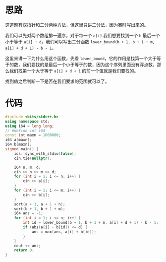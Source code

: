 # 思路
这道题有双指针和二分两种方法，但这里只讲二分法，因为赛时写出来的。

我们可以先对两个数组排一遍序，对于每一个 `a[i]` 我们想要找到一个 `b` 最后一个小于等于 `a[i] + d`，我们可以写出二分函数 `lower_bound(b + 1, b + 1 + m, a[i] + d + 1) - b - 1`。

这里来讲一下为什么用这个函数，先看 `lower_bound`，它的作用是找第一个大于等于的数，我们要找的是最后一个小于等于的数，因为这个序列里面没有浮点数，那么我们找第一个大于等于 `a[i] + d + 1` 的前一个值就是我们要找的。

找到值之后判断一下是否在我们要求的范围就可以了。

# 代码
```cpp
#include <bits/stdc++.h>
using namespace std;
using i64 = long long;
// #define int i64
const int maxn = 1000000;
i64 a[maxn];
i64 b[maxn];
signed main() {
	ios::sync_with_stdio(false);
	cin.tie(nullptr);

	i64 n, m, d;
	cin >> n >> m >> d;
	for (int i = 1; i <= n; i++) {
		cin >> a[i];
	}
	for (int i = 1; i <= m; i++) {
		cin >> b[i];
	}
	sort(a + 1, a + 1 + n);
	sort(b + 1, b + 1 + m);
	i64 ans = -1;
	for (int i = 1; i <= n; i++) {
		int id = lower_bound(b + 1, b + 1 + m, a[i] + d + 1) - b - 1;
		if (abs(a[i] - b[id]) <= d) {
			ans = max(ans, a[i] + b[id]);
		}
	}
	cout << ans;
	return 0;
}
```